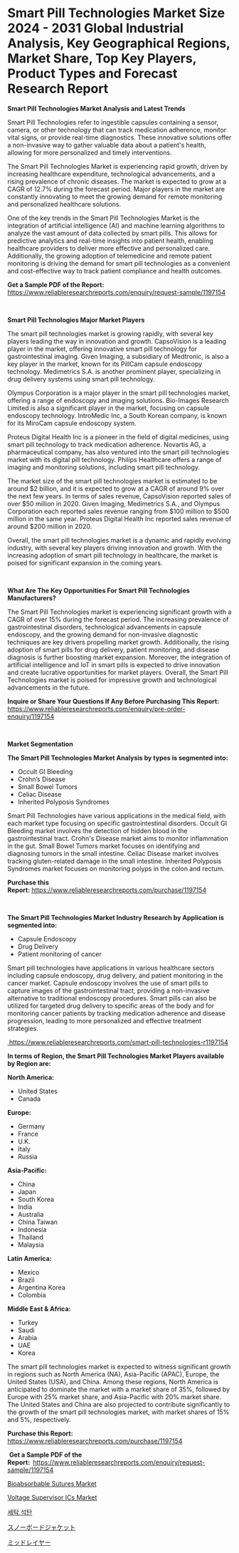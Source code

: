 <p><h1>Smart Pill Technologies Market Size 2024 - 2031 Global Industrial Analysis, Key Geographical Regions, Market Share, Top Key Players, Product Types and Forecast Research Report</h1></p><p><strong>Smart Pill Technologies Market Analysis and Latest Trends</strong></p>
<p><p>Smart Pill Technologies refer to ingestible capsules containing a sensor, camera, or other technology that can track medication adherence, monitor vital signs, or provide real-time diagnostics. These innovative solutions offer a non-invasive way to gather valuable data about a patient's health, allowing for more personalized and timely interventions.</p><p>The Smart Pill Technologies Market is experiencing rapid growth, driven by increasing healthcare expenditure, technological advancements, and a rising prevalence of chronic diseases. The market is expected to grow at a CAGR of 12.7% during the forecast period. Major players in the market are constantly innovating to meet the growing demand for remote monitoring and personalized healthcare solutions.</p><p>One of the key trends in the Smart Pill Technologies Market is the integration of artificial intelligence (AI) and machine learning algorithms to analyze the vast amount of data collected by smart pills. This allows for predictive analytics and real-time insights into patient health, enabling healthcare providers to deliver more effective and personalized care. Additionally, the growing adoption of telemedicine and remote patient monitoring is driving the demand for smart pill technologies as a convenient and cost-effective way to track patient compliance and health outcomes.</p></p>
<p><strong>Get a Sample PDF of the Report:&nbsp;</strong> <a href="https://www.reliableresearchreports.com/enquiry/request-sample/1197154">https://www.reliableresearchreports.com/enquiry/request-sample/1197154</a></p>
<p>&nbsp;</p>
<p><strong>Smart Pill Technologies Major Market Players</strong></p>
<p><p>The smart pill technologies market is growing rapidly, with several key players leading the way in innovation and growth. CapsoVision is a leading player in the market, offering innovative smart pill technology for gastrointestinal imaging. Given Imaging, a subsidiary of Medtronic, is also a key player in the market, known for its PillCam capsule endoscopy technology. Medimetrics S.A. is another prominent player, specializing in drug delivery systems using smart pill technology.</p><p>Olympus Corporation is a major player in the smart pill technologies market, offering a range of endoscopy and imaging solutions. Bio-Images Research Limited is also a significant player in the market, focusing on capsule endoscopy technology. IntroMedic Inc, a South Korean company, is known for its MiroCam capsule endoscopy system.</p><p>Proteus Digital Health Inc is a pioneer in the field of digital medicines, using smart pill technology to track medication adherence. Novartis AG, a pharmaceutical company, has also ventured into the smart pill technologies market with its digital pill technology. Philips Healthcare offers a range of imaging and monitoring solutions, including smart pill technology.</p><p>The market size of the smart pill technologies market is estimated to be around $2 billion, and it is expected to grow at a CAGR of around 9% over the next few years. In terms of sales revenue, CapsoVision reported sales of over $50 million in 2020. Given Imaging, Medimetrics S.A., and Olympus Corporation each reported sales revenue ranging from $100 million to $500 million in the same year. Proteus Digital Health Inc reported sales revenue of around $200 million in 2020.</p><p>Overall, the smart pill technologies market is a dynamic and rapidly evolving industry, with several key players driving innovation and growth. With the increasing adoption of smart pill technology in healthcare, the market is poised for significant expansion in the coming years.</p></p>
<p>&nbsp;</p>
<p><strong>What Are The Key Opportunities For Smart Pill Technologies Manufacturers?</strong></p>
<p><p>The Smart Pill Technologies market is experiencing significant growth with a CAGR of over 15% during the forecast period. The increasing prevalence of gastrointestinal disorders, technological advancements in capsule endoscopy, and the growing demand for non-invasive diagnostic techniques are key drivers propelling market growth. Additionally, the rising adoption of smart pills for drug delivery, patient monitoring, and disease diagnosis is further boosting market expansion. Moreover, the integration of artificial intelligence and IoT in smart pills is expected to drive innovation and create lucrative opportunities for market players. Overall, the Smart Pill Technologies market is poised for impressive growth and technological advancements in the future.</p></p>
<p><strong>Inquire or Share Your Questions If Any Before Purchasing This Report:</strong> <a href="https://www.reliableresearchreports.com/enquiry/pre-order-enquiry/1197154">https://www.reliableresearchreports.com/enquiry/pre-order-enquiry/1197154</a></p>
<p>&nbsp;</p>
<p><strong>Market Segmentation</strong></p>
<p><strong>The Smart Pill Technologies Market Analysis by types is segmented into:</strong></p>
<p><ul><li>Occult GI Bleeding</li><li>Crohn’s Disease</li><li>Small Bowel Tumors</li><li>Celiac Disease</li><li>Inherited Polyposis Syndromes</li></ul></p>
<p><p>Smart Pill Technologies have various applications in the medical field, with each market type focusing on specific gastrointestinal disorders. Occult GI Bleeding market involves the detection of hidden blood in the gastrointestinal tract. Crohn's Disease market aims to monitor inflammation in the gut. Small Bowel Tumors market focuses on identifying and diagnosing tumors in the small intestine. Celiac Disease market involves tracking gluten-related damage in the small intestine. Inherited Polyposis Syndromes market focuses on monitoring polyps in the colon and rectum.</p></p>
<p><strong>Purchase this Report:&nbsp;</strong><a href="https://www.reliableresearchreports.com/purchase/1197154">https://www.reliableresearchreports.com/purchase/1197154</a></p>
<p>&nbsp;</p>
<p><strong>The Smart Pill Technologies Market Industry Research by Application is segmented into:</strong></p>
<p><ul><li>Capsule Endoscopy</li><li>Drug Delivery</li><li>Patient monitoring of cancer</li></ul></p>
<p><p>Smart pill technologies have applications in various healthcare sectors including capsule endoscopy, drug delivery, and patient monitoring in the cancer market. Capsule endoscopy involves the use of smart pills to capture images of the gastrointestinal tract, providing a non-invasive alternative to traditional endoscopy procedures. Smart pills can also be utilized for targeted drug delivery to specific areas of the body and for monitoring cancer patients by tracking medication adherence and disease progression, leading to more personalized and effective treatment strategies.</p></p>
<p><a href="https://www.reliableresearchreports.com/smart-pill-technologies-r1197154">&nbsp;https://www.reliableresearchreports.com/smart-pill-technologies-r1197154</a></p>
<p><strong>In terms of Region, the Smart Pill Technologies Market Players available by Region are:</strong></p>
<p>
    <p> <strong> North America: </strong>
        <ul>
            <li>United States</li>
            <li>Canada</li>
        </ul>
        </p> 
    <p> <strong> Europe: </strong>
        <ul>
            <li>Germany</li>
            <li>France</li>
            <li>U.K.</li>
            <li>Italy</li>
            <li>Russia</li>
        </ul>
        </p> 
    <p> <strong> Asia-Pacific: </strong>
        <ul>
            <li>China</li>
            <li>Japan</li>
            <li>South Korea</li>
            <li>India</li>
            <li>Australia</li>
            <li>China Taiwan</li>
            <li>Indonesia</li>
            <li>Thailand</li>
            <li>Malaysia</li>
        </ul>
        </p> 
    <p> <strong> Latin America: </strong>
        <ul>
            <li>Mexico</li>
            <li>Brazil</li>
            <li>Argentina Korea</li>
            <li>Colombia</li>
        </ul>
        </p> 
    <p> <strong> Middle East & Africa: </strong>
        <ul>
            <li>Turkey</li>
            <li>Saudi</li>
            <li>Arabia</li>
            <li>UAE</li>
            <li>Korea</li>
        </ul>
    </p>
    </p>
<p><p>The smart pill technologies market is expected to witness significant growth in regions such as North America (NA), Asia-Pacific (APAC), Europe, the United States (USA), and China. Among these regions, North America is anticipated to dominate the market with a market share of 35%, followed by Europe with 25% market share, and Asia-Pacific with 20% market share. The United States and China are also projected to contribute significantly to the growth of the smart pill technologies market, with market shares of 15% and 5%, respectively.</p></p>
<p><strong>Purchase this Report: </strong><a href="https://www.reliableresearchreports.com/purchase/1197154">https://www.reliableresearchreports.com/purchase/1197154</a></p>
<p>&nbsp;<strong>Get a Sample PDF of the Report:&nbsp;&nbsp;</strong><a href="https://www.reliableresearchreports.com/enquiry/request-sample/1197154">https://www.reliableresearchreports.com/enquiry/request-sample/1197154</a></p>
<p><strong></strong></p>
<p><p><a href="https://medium.com/@danielardb654/bioabsorbable-sutures-market-size-and-market-trends-complete-industry-overview-2024-to-2031-ff5116bb6c6b">Bioabsorbable Sutures Market</a></p><p><a href="https://www.linkedin.com/pulse/voltage-supervisor-ics-market-trends-analysis-forecasted-period-ywnge?trackingId=zHDt%2BocxXwU4SP1uS5dUpw%3D%3D">Voltage Supervisor ICs Market</a></p><p><a href="https://medium.com/@georgebesoiu20221/%EC%84%9D%ED%83%84-%EC%8B%9C%EC%9E%A5-%EA%B7%9C%EB%AA%A8-%EC%84%B8%ED%83%81%EC%9D%80-%EA%B8%80%EB%A1%9C%EB%B2%8C-%EC%82%B0%EC%97%85%EC%97%90%EC%84%9C-%EC%B5%9C%EA%B3%A0%EC%9D%98-%EB%A7%88%EC%BC%80%ED%8C%85-%EC%B1%84%EB%84%90%EC%9D%84-%EB%B3%B4%EC%97%AC%EC%A4%8D%EB%8B%88%EB%8B%A4-6abcbbf6e172">세탁 석탄</a></p><p><a href="https://github.com/andym141978/Market-Research-Report-List-1/blob/main/281540646774.md">スノーボードジャケット</a></p><p><a href="https://github.com/EstelWisozk1/Market-Research-Report-List-1/blob/main/380979146773.md">ミッドレイヤー</a></p></p>